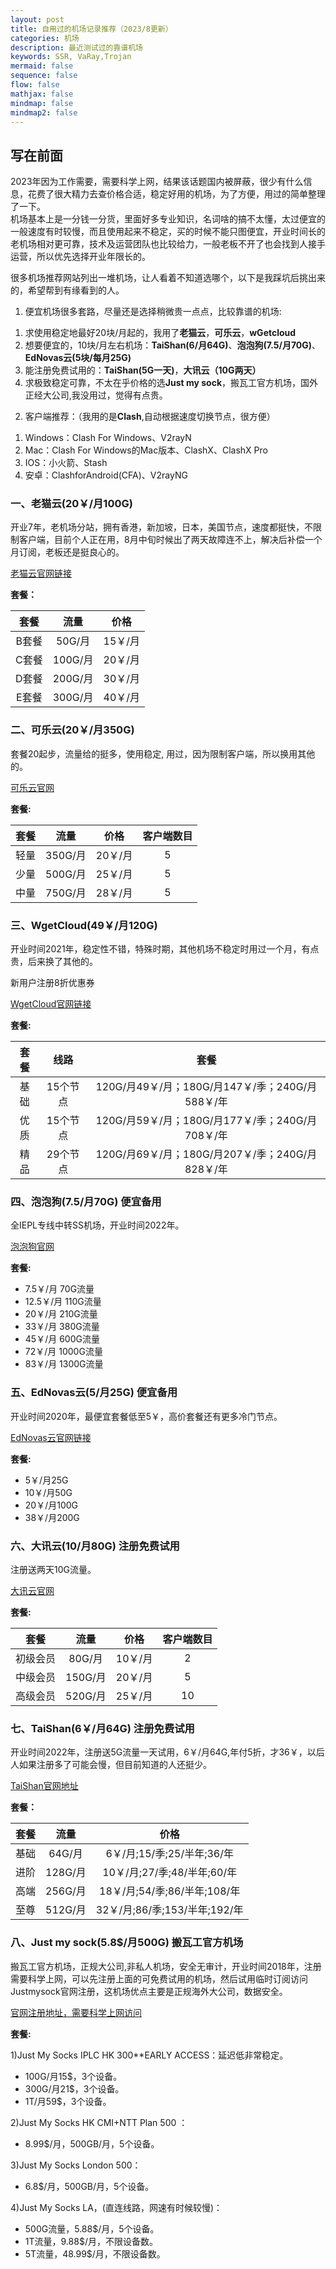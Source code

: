 ```yaml
---
layout: post
title: 自用过的机场记录推荐（2023/8更新）
categories: 机场
description: 最近测试过的靠谱机场
keywords: SSR, VaRay,Trojan
mermaid: false
sequence: false
flow: false
mathjax: false
mindmap: false
mindmap2: false
---
```

## 写在前面
2023年因为工作需要，需要科学上网，结果该话题国内被屏蔽，很少有什么信息，花费了很大精力去查价格合适，稳定好用的机场，为了方便，用过的简单整理了一下。   
机场基本上是一分钱一分货，里面好多专业知识，名词啥的搞不太懂，太过便宜的一般速度有时较慢，而且使用起来不稳定，买的时候不能只图便宜，开业时间长的老机场相对更可靠，技术及运营团队也比较给力，一般老板不开了也会找到人接手运营，所以优先选择开业年限长的。  

很多机场推荐网站列出一堆机场，让人看着不知道选哪个，以下是我踩坑后挑出来的，希望帮到有缘看到的人。

1. 便宜机场很多套路，尽量还是选择稍微贵一点点，比较靠谱的机场:  
1) 求使用稳定地最好20块/月起的，我用了**老猫云**，**可乐云**，**wGetcloud**  
2) 想要便宜的，10块/月左右机场：**TaiShan(6/月64G)**、**泡泡狗(7.5/月70G)**、**EdNovas云(5块/每月25G)**   
3) 能注册免费试用的：**TaiShan(5G一天)**，**大讯云（10G两天）**  
4) 求极致稳定可靠，不太在乎价格的选**Just my sock**，搬瓦工官方机场，国外正经大公司,我没用过，觉得有点贵。  

2. 客户端推荐：（我用的是**Clash**,自动根据速度切换节点，很方便）  
1) Windows：Clash For Windows、V2rayN      
2) Mac：Clash For Windows的Mac版本、ClashX、ClashX Pro     
3) IOS：小火箭、Stash  
4) 安卓：ClashforAndroid(CFA)、V2rayNG  


### 一、老猫云(20￥/月100G)

开业7年，老机场分站，拥有香港，新加坡，日本，美国节点，速度都挺快，不限制客户端，目前个人正在用，8月中旬时候出了两天故障连不上，解决后补偿一个月订阅，老板还是挺良心的。

[老猫云官网链接](https://lm.laomaoyun.me/#/register?code=LiENizAR)

**套餐：**

套餐 |  流量 | 价格 
:-: |  :-: | :-: 
B套餐 | 50G/月 |15￥/月
C套餐 | 100G/月 |20￥/月
D套餐 | 200G/月 |30￥/月
E套餐 | 300G/月|40￥/月

### 二、可乐云(20￥/月350G)  

套餐20起步，流量给的挺多，使用稳定, 用过，因为限制客户端，所以换用其他的。             

[可乐云官网](https://user.colacloud.net/#/register?code=6nsFRwoI )

**套餐:**

套餐 |  流量 | 价格 |客户端数目 
:-:  | :-: | :-: | :-:
轻量 | 350G/月 | 20￥/月 | 5
少量 | 500G/月 | 25￥/月 | 5
中量 | 750G/月 | 28￥/月 | 5

### 三、WgetCloud(49￥/月120G) 

开业时间2021年，稳定性不错，特殊时期，其他机场不稳定时用过一个月，有点贵，后来换了其他的。  

新用户注册8折优惠券

[WgetCloud官网链接](https://invite.wgetcloud.ltd/auth/register?code=GvMi )  

**套餐:**         

套餐 | 线路 | 套餐            
:-: | :-:  | :-:
基础 | 15个节点 | 120G/月49￥/月；180G/月147￥/季；240G/月588￥/年           
优质 | 15个节点 | 120G/月59￥/月；180G/月177￥/季；240G/月708￥/年         
精品 | 29个节点 | 120G/月69￥/月；180G/月207￥/季；240G/月828￥/年

### 四、泡泡狗(7.5/月70G) 便宜备用  

全IEPL专线中转SS机场，开业时间2022年。       

[泡泡狗官网](https://www.paopao.dog/#/register?code=e9r22fNS )

**套餐:**

* 7.5￥/月 70G流量   
* 12.5￥/月 110G流量   
* 20￥/月 210G流量   
* 33￥/月 380G流量   
* 45￥/月 600G流量   
* 72￥/月 1000G流量   
* 83￥/月 1300G流量   

### 五、EdNovas云(5/月25G) 便宜备用          

开业时间2020年，最便宜套餐低至5￥，高价套餐还有更多冷门节点。

[EdNovas云官网链接](https://xn--ed-c72c.com/#/register?code=Q67VAcy3)

**套餐:**

* 5￥/月25G
* 10￥/月50G
* 20￥/月100G
* 38￥/月200G

### 六、大讯云(10/月80G) 注册免费试用
注册送两天10G流量。           

[大讯云官网](https://daxun.info/#/register?code=VLAYLLaS )

**套餐:**

套餐 |  流量 | 价格 |客户端数目 
:-:  | :-: | :-: | :-:
初级会员 | 80G/月 | 10￥/月 | 2
中级会员 | 150G/月 | 20￥/月 | 5
高级会员 | 520G/月 | 25￥/月 | 10

### 七、TaiShan(6￥/月64G) 注册免费试用

开业时间2022年，注册送5G流量一天试用，6￥/月64G,年付5折，才36￥，以后人如果注册多了可能会慢，但目前知道的人还挺少。

[TaiShan官网地址](https://www.taishan.pro/#/register?code=4UL2NXmU)

**套餐：**

套餐 |  流量 | 价格 
:-: |  :-: | :-: 
基础 | 64G/月 |6￥/月;15/季;25/半年;36/年
进阶 | 128G/月 |10￥/月;27/季;48/半年;60/年
高端 | 256G/月 |18￥/月;54/季;86/半年;108/年
至尊 | 512G/月|32￥/月;86/季;153/半年;192/年

### 八、Just my sock(5.8$/月500G) 搬瓦工官方机场 

搬瓦工官方机场，正规大公司,非私人机场，安全无审计，开业时间2018年，注册需要科学上网，可以先注册上面的可免费试用的机场，然后试用临时订阅访问Justmysock官网注册，这机场优点主要是正规海外大公司，数据安全。                             

[官网注册地址，需要科学上网访问](https://justmysocks.net/members/aff.php?aff=28042)

**套餐:**

1)Just My Socks IPLC HK 300**EARLY ACCESS：延迟低非常稳定。                
* 100G/月15$，3个设备。
* 300G/月21$，3个设备。         
* 1T/月59$，3个设备。              
                         
2)Just My Socks HK CMI+NTT Plan 500 ：
* 8.99$/月，500GB/月，5个设备。                       

3)Just My Socks London 500：
* 6.8$/月，500GB/月，5个设备。         

4)Just My Socks LA，(直连线路，网速有时候较慢)：         
* 500G流量，5.88$/月，5个设备。          
* 1T流量，9.88$/月，不限设备数。        
* 5T流量，48.99$/月，不限设备数。               

